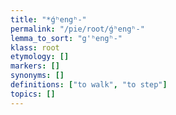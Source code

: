 ```yaml
---
title: "*ǵʰengʰ-"
permalink: "/pie/root/ǵʰengʰ-"
lemma_to_sort: "g'ʰengʰ-"
klass: root
etymology: []
markers: []
synonyms: []
definitions: ["to walk", "to step"]
topics: []
---
```

